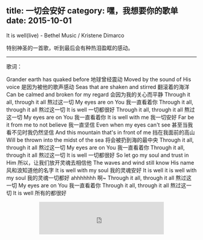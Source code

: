 title: 一切会安好
category: 嘿，我想要你的歌单
date: 2015-10-01
---

It is well(live) - Bethel Music / Kristene Dimarco

特别神圣的一首歌，听到最后会有种热泪盈眶的感动。

<!-- more -->

---

歌词：

Grander earth has quaked before
地球曾经震动
Moved by the sound of His voice
是因为被他的歌声感动
Seas that are shaken and stirred
翻滚着的海洋
Can be calmed and broken for my regard
会因为我的关心而平静
Through it all, through it all
熬过这一切
My eyes are on You
我一直看着你
Through it all, through it all
熬过这一切
It is well
一切都很好
Through it all, through it all
熬过这一切
My eyes are on You
我一直看着你
It is well with me
我一切安好
Far be it from me to not believe
我一直坚信
Even when my eyes can't see
甚至当我看不见时我仍然坚信
And this mountain that's in front of me
挡在我面前的高山
Will be thrown into the midst of the sea
将会被扔到海的最中央
Through it all, through it all
熬过这一切
My eyes are on You
我一直看着你
Through it all, through it all
熬过这一切
It is well
一切都很好
So let go my soul and trust in Him
所以，让我们放开灵魂去相信他
The waves and wind still know His name
风和浪知道他的名字
It is well with my soul
我的灵魂安好
It is well it is well with my soul
我的灵魂一切都好
ahhhhhhh
啊~
Through it all, through it all
熬过这一切
My eyes are on You
我一直看着你
Through it all, through it all
熬过这一切
It is well
所有的都很好

<center>
    <iframe frameborder="no" border="0" marginwidth="0" marginheight="0" width=330 height=86 src="http://music.163.com/outchain/player?type=2&id=28456751&auto=1&height=66"></iframe>
</center>



